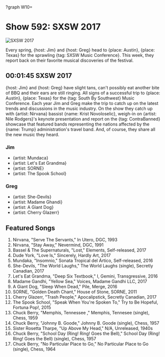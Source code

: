 ?graph W10=

# Show 592: SXSW 2017

![SXSW 2017](https://sound-images.s3.amazonaws.com/images/2017/sxsw2017_web.jpg)

Every spring, {host: Jim} and {host: Greg} head to {place: Austin}, {place: Texas} for the sprawling {tag: SXSW Music Conference}. This week, they report back on their favorite musical discoveries of the festival.







## 00:01:45 SXSW 2017

{host: Jim} and {host: Greg} have slight tans, can't possibly eat another bite of BBQ  and their ears are still ringing. All signs of a successful trip to {place: Austin}, {place: Texas} for the {tag: South By Southwest} Music Conference. Each year Jim and Greg make the trip to catch up on the latest trends and discussions in the music industry. On the show they catch up with {artist: Nirvana} bassist {name: Krist Novoloselic}, weigh-in on {artist: Nile Rodgers}'s keynote presentation and report on the {tag: ContraBanned} showcase that featured bands representing the nations affected by the {name: Trump} administration's travel band. And, of course, they share all the new music they heard. 

### Jim
- {artist: Mundaca}
- {artist: Let's Eat Grandma}
- {artist: SORNE}
- {artist: The Spook School}

### Greg
- {artist: She-Devils}
- {artist: Madame Ghandi}
- {artist: A Giant Dog}
- {artist: Cherry Glazerr}



## Featured Songs

1. Nirvana, "Serve The Servants," In Utero, DGC, 1993
1. Nirvana, "Stay Away," Nevermind, DGC, 1991
1. Bassel & The Supernaturals, "Lost," Elements, Self-released, 2017
1. Dude York, "Love Is," Sincerely, Hardly Art, 2017
1. Mundaka, "Insomnio," Sonata Tropical del Ártico, Self-released, 2016
1. She-Devils, "The World Laughs," The World Laughs (single), Secretly Canadian, 2017
1. Let's Eat Grandma, "Deep Six Textbook," I, Gemini, Transgressive, 2016
1. Madame Gandhi, "Yellow Sea," Voices, Madame Gandhi LLC, 2017
1. A Giant Dog, "Sleep When Dead," Pile, Merge, 2016
1. SORNE, "Golden Death Chant," House of Stone, SORNE, 2011
1. Cherry Glazerr, "Trash People," Apocalipstick, Secretly Canadian, 2017
1. The Spook School, "Speak When You're Spoken To," Try to Be Hopeful, Fortuna Pop!, 2015
1. Chuck Berry, "Memphis, Tennessee ," Memphis, Tennesee (single), Chess, 1959
1. Chuck Berry, "Johnny B. Goode," Johnny B. Goode (single), Chess, 1957
1. Sister Rosetta Tharpe, "Up Above My Head," N/A, Unreleased, 1940s
1. Chuck Berry, "School Day (Ring! Ring! Goes the Bell)," School Day (Ring! Ring! Goes the Bell) (single), Chess, 1957
1. Chuck Berry, "No Particular Place to Go," No Particular Place to Go (single), Chess, 1964



